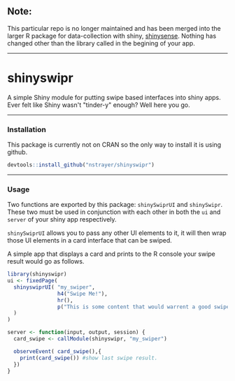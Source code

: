 ## Note:

This particular repo is no longer maintained and has been merged into the larger R package for data-collection with shiny, [shinysense](https://github.com/nstrayer/shinysense). Nothing has changed other than the library called in the begining of your app.

---

# shinyswipr

A simple Shiny module for putting swipe based interfaces into shiny apps. Ever felt like Shiny wasn't "tinder-y" enough? Well here you go. 

---

### Installation 

This package is currently not on CRAN so the only way to install it is using github.

```r
devtools::install_github("nstrayer/shinyswipr")
```

---

### Usage

Two functions are exported by this package: `shinySwiprUI` and `shinySwipr`. These two must be used in conjunction with each other in both the `ui` and `server` of your shiny app respectively. 

`shinySwiprUI` allows you to pass any other UI elements to it, it will then wrap those UI elements in a card interface that can be swiped. 

A simple app that displays a card and prints to the R console your swipe result would go as follows. 

```r
library(shinyswipr)
ui <- fixedPage(
  shinyswiprUI( "my_swiper",
                h4("Swipe Me!"),
                hr(),
                p("This is some content that would warrent a good swipe")
  )
)

server <- function(input, output, session) {
  card_swipe <- callModule(shinyswipr, "my_swiper")

  observeEvent( card_swipe(),{
    print(card_swipe()) #show last swipe result. 
  }) 
}
```
